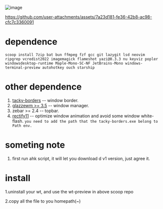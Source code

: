 ![image](https://github.com/user-attachments/assets/01a97d05-2d68-4a81-b526-0fd99062c2d9)


https://github.com/user-attachments/assets/7a23d181-fe36-42b8-ac98-cfc7c3360091



# dependence
```pwsh
scoop install 7zip bat bun ffmpeg fzf gcc git lazygit lsd neovim ripgrep vcredist2022 imagemagick flameshot yazi@0.3.3 nu keyviz popler windowsdesktop-runtime Maple-Mono-SC-NF JetBrains-Mono windows-terminal-preview autohotkey ouch starship

```
# other dependence
1. [tacky-borders](https://github.com/lukeyou05/tacky-borders) -- window border.
2. [glazzewm >= 3.5](https://github.com/glzr-io/glazewm) -- window manager.
3. zebar >= 2.4 -- topbar.
4. [rectify11](https://github.com/Rectify11/Installer) -- optimize window animation and avoid some window white-flash.
`you need to add the path that the tacky-borders.exe belong to Path env.`


# someting note
1. first run ahk script, it will let you download d v1 version, just agree it.

# install  
1.uninstall your wt, and use the wt-preview in above scoop repo 

2.copy all the file to you homepath(~)
